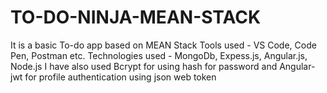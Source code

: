 # TO-DO-NINJA-MEAN-STACK
It is a basic To-do app based on MEAN Stack
Tools used - VS Code, Code Pen, Postman etc.
Technologies used - MongoDb, Expess.js, Angular.js, Node.js 
I have also used Bcrypt for using hash for password and Angular-jwt for profile authentication using json web token
